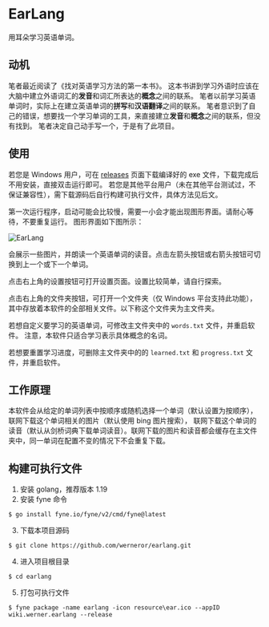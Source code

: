 # EarLang

用耳朵学习英语单词。

## 动机

笔者最近阅读了《找对英语学习方法的第一本书》。
这本书讲到学习外语时应该在大脑中建立外语词汇的**发音**和词汇所表达的**概念**之间的联系。
笔者以前学习英语单词时，实际上在建立英语单词的**拼写**和**汉语翻译**之间的联系。
笔者意识到了自己的错误，想要找一个学习单词的工具，来直接建立**发音**和**概念**之间的联系，但没有找到。
笔者决定自己动手写一个，于是有了此项目。

## 使用

若您是 Windows 用户，可在 [releases](https://github.com/werneror/earlang/releases) 页面下载编译好的 exe
文件，下载完成后不用安装，直接双击运行即可。
若您是其他平台用户（未在其他平台测试过，不保证兼容性），需下载源码后自行构建可执行文件，具体方法见后文。

第一次运行程序，启动可能会比较慢，需要一小会才能出现图形界面。请耐心等待，不要重复运行。 图形界面如下图所示：

![EarLang](https://user-images.githubusercontent.com/16622293/202831416-4eac3cef-c416-4c2c-aec7-2dbd4ff37cae.png)

会展示一些图片，并朗读一个英语单词的读音。点击左箭头按钮或右箭头按钮可切换到上一个或下一个单词。

点击右上角的设置按钮可打开设置页面。设置比较简单，请自行探索。

点击右上角的文件夹按钮，可打开一个文件夹（仅 Windows 平台支持此功能），其中存放着本软件的全部相关文件。以下称这个文件夹为主文件夹。

若想自定义要学习的英语单词，可修改主文件夹中的 `words.txt` 文件，并重启软件。
注意，本软件只适合学习表示具体概念的名词。

若想要重置学习进度，可删除主文件夹中的的 `learned.txt` 和 `progress.txt` 文件，并重启软件。

## 工作原理

本软件会从给定的单词列表中按顺序或随机选择一个单词（默认设置为按顺序），联网下载这个单词相关的图片（默认使用 bing 图片搜索），
联网下载这个单词的读音（默认从剑桥词典下载单词读音）。联网下载的图片和读音都会缓存在主文件夹中，同一单词在配置不变的情况下不会重复下载。

## 构建可执行文件

1. 安装 golang，推荐版本 1.19
2. 安装 fyne 命令

```
$ go install fyne.io/fyne/v2/cmd/fyne@latest
```

3. 下载本项目源码

```
$ git clone https://github.com/werneror/earlang.git
```

4. 进入项目根目录

```
$ cd earlang
```

5. 打包可执行文件

```
$ fyne package -name earlang -icon resource\ear.ico --appID wiki.werner.earlang --release
```
